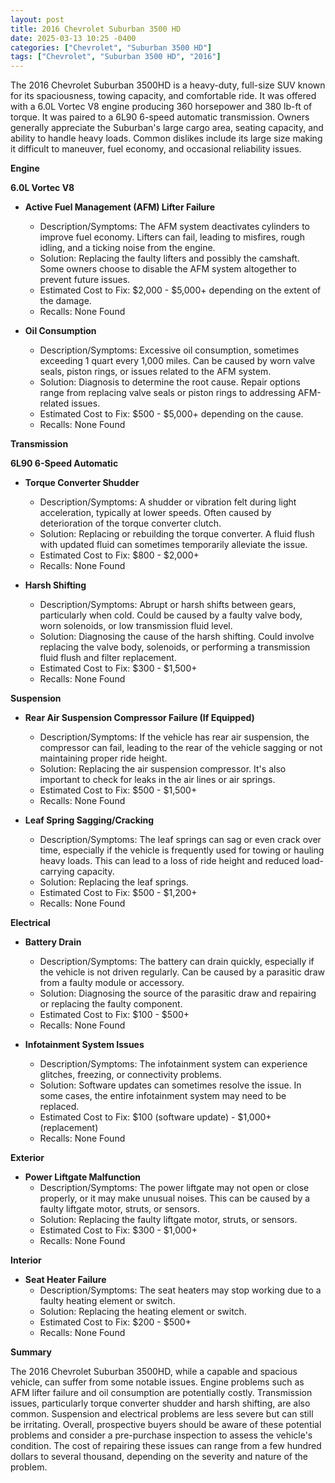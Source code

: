 ```yaml
---
layout: post
title: 2016 Chevrolet Suburban 3500 HD
date: 2025-03-13 10:25 -0400
categories: ["Chevrolet", "Suburban 3500 HD"]
tags: ["Chevrolet", "Suburban 3500 HD", "2016"]
---
```

The 2016 Chevrolet Suburban 3500HD is a heavy-duty, full-size SUV known for its spaciousness, towing capacity, and comfortable ride. It was offered with a 6.0L Vortec V8 engine producing 360 horsepower and 380 lb-ft of torque. It was paired to a 6L90 6-speed automatic transmission. Owners generally appreciate the Suburban's large cargo area, seating capacity, and ability to handle heavy loads. Common dislikes include its large size making it difficult to maneuver, fuel economy, and occasional reliability issues.

**Engine**

**6.0L Vortec V8**

*   **Active Fuel Management (AFM) Lifter Failure**
    *   Description/Symptoms: The AFM system deactivates cylinders to improve fuel economy. Lifters can fail, leading to misfires, rough idling, and a ticking noise from the engine.
    *   Solution: Replacing the faulty lifters and possibly the camshaft. Some owners choose to disable the AFM system altogether to prevent future issues.
    *   Estimated Cost to Fix: $2,000 - $5,000+ depending on the extent of the damage.
    *   Recalls: None Found

*   **Oil Consumption**
    *   Description/Symptoms: Excessive oil consumption, sometimes exceeding 1 quart every 1,000 miles. Can be caused by worn valve seals, piston rings, or issues related to the AFM system.
    *   Solution: Diagnosis to determine the root cause. Repair options range from replacing valve seals or piston rings to addressing AFM-related issues.
    *   Estimated Cost to Fix: $500 - $5,000+ depending on the cause.
    *   Recalls: None Found

**Transmission**

**6L90 6-Speed Automatic**

*   **Torque Converter Shudder**
    *   Description/Symptoms: A shudder or vibration felt during light acceleration, typically at lower speeds. Often caused by deterioration of the torque converter clutch.
    *   Solution: Replacing or rebuilding the torque converter. A fluid flush with updated fluid can sometimes temporarily alleviate the issue.
    *   Estimated Cost to Fix: $800 - $2,000+
    *   Recalls: None Found

*   **Harsh Shifting**
    *   Description/Symptoms: Abrupt or harsh shifts between gears, particularly when cold. Could be caused by a faulty valve body, worn solenoids, or low transmission fluid level.
    *   Solution: Diagnosing the cause of the harsh shifting. Could involve replacing the valve body, solenoids, or performing a transmission fluid flush and filter replacement.
    *   Estimated Cost to Fix: $300 - $1,500+
    *   Recalls: None Found

**Suspension**

*   **Rear Air Suspension Compressor Failure (If Equipped)**
    *   Description/Symptoms: If the vehicle has rear air suspension, the compressor can fail, leading to the rear of the vehicle sagging or not maintaining proper ride height.
    *   Solution: Replacing the air suspension compressor. It's also important to check for leaks in the air lines or air springs.
    *   Estimated Cost to Fix: $500 - $1,500+
    *   Recalls: None Found

*   **Leaf Spring Sagging/Cracking**
    *   Description/Symptoms: The leaf springs can sag or even crack over time, especially if the vehicle is frequently used for towing or hauling heavy loads. This can lead to a loss of ride height and reduced load-carrying capacity.
    *   Solution: Replacing the leaf springs.
    *   Estimated Cost to Fix: $500 - $1,200+
    *   Recalls: None Found

**Electrical**

*   **Battery Drain**
    *   Description/Symptoms: The battery can drain quickly, especially if the vehicle is not driven regularly. Can be caused by a parasitic draw from a faulty module or accessory.
    *   Solution: Diagnosing the source of the parasitic draw and repairing or replacing the faulty component.
    *   Estimated Cost to Fix: $100 - $500+
    *   Recalls: None Found

*   **Infotainment System Issues**
    *   Description/Symptoms: The infotainment system can experience glitches, freezing, or connectivity problems.
    *   Solution: Software updates can sometimes resolve the issue. In some cases, the entire infotainment system may need to be replaced.
    *   Estimated Cost to Fix: $100 (software update) - $1,000+ (replacement)
    *   Recalls: None Found

**Exterior**

*   **Power Liftgate Malfunction**
    *   Description/Symptoms: The power liftgate may not open or close properly, or it may make unusual noises. This can be caused by a faulty liftgate motor, struts, or sensors.
    *   Solution: Replacing the faulty liftgate motor, struts, or sensors.
    *   Estimated Cost to Fix: $300 - $1,000+
    *   Recalls: None Found

**Interior**

*   **Seat Heater Failure**
    *   Description/Symptoms: The seat heaters may stop working due to a faulty heating element or switch.
    *   Solution: Replacing the heating element or switch.
    *   Estimated Cost to Fix: $200 - $500+
    *   Recalls: None Found

**Summary**

The 2016 Chevrolet Suburban 3500HD, while a capable and spacious vehicle, can suffer from some notable issues. Engine problems such as AFM lifter failure and oil consumption are potentially costly. Transmission issues, particularly torque converter shudder and harsh shifting, are also common. Suspension and electrical problems are less severe but can still be irritating. Overall, prospective buyers should be aware of these potential problems and consider a pre-purchase inspection to assess the vehicle's condition. The cost of repairing these issues can range from a few hundred dollars to several thousand, depending on the severity and nature of the problem.

